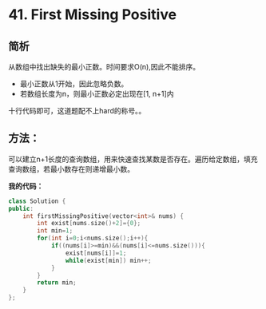 # 41. First Missing Positive

## 简析

从数组中找出缺失的最小正数。时间要求O(n),因此不能排序。

- 最小正数从1开始，因此忽略负数。
- 若数组长度为n，则最小正数必定出现在[1, n+1]内

十行代码即可，这道题配不上hard的称号。。

## 方法：

可以建立n+1长度的查询数组，用来快速查找某数是否存在。遍历给定数组，填充查询数组，若最小数存在则递增最小数。


**我的代码：**

```cpp
class Solution {
public:
    int firstMissingPositive(vector<int>& nums) {
        int exist[nums.size()+2]={0};
        int min=1;
        for(int i=0;i<nums.size();i++){
            if((nums[i]>=min)&&(nums[i]<=nums.size())){
                exist[nums[i]]=1;
                while(exist[min]) min++;
            }
        }
        return min;
    }
};
```
